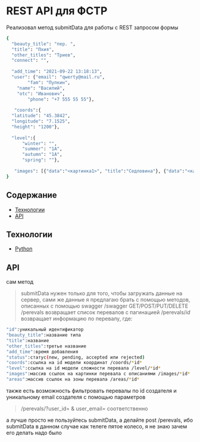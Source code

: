 # REST API для ФСТР
Реализовал метод submitData для работы с REST запросом формы
```sh
{
  "beauty_title": "пер. ",
  "title": "Пхия",
  "other_titles": "Триев",
  "connect": "",
 
  "add_time": "2021-09-22 13:18:13",
  "user": {"email": "qwerty@mail.ru", 		
        "fam": "Пупкин",
	"name": "Василий",
	"otc": "Иванович",
        "phone": "+7 555 55 55"}, 
	
   "coords":{
  "latitude": "45.3842",
  "longitude": "7.1525",
  "height": "1200"},
  
  "level":{
      "winter": "", 
      "summer": "1А",
      "autumn": "1А",
      "spring": ""},
 
   "images": [{"data":"<картинка1>", "title":"Седловина"}, {"data":"<картинка2>", "title":"Подъём"}]
}
```
## Содержание
- [Технологии](#технологии)
- [API](#api)
## Технологии
- [Python](https://www.python.org/)
## API
сам метод 
>submitData 
нужен только для того, чтобы загружать данные на сервер, сами же данные я предлагаю брать с помощью методов, описанных с помощью swagger
>/swagger
GET/POST/PUT/DELETE 
/perevals возвращает список перевалов с пагинацией
/perevals/*id* возвращает информацию по перевалу, где:
```sh
"id":уникальный идентификатор
"beauty_title":название типа
"title":название
"other_titles":третье название
"add_time":время добавления
"status":статус(new, pending, accepted или rejected)
"coords":ссылка на id модели координат /coords/*id*
"level":ссылка на id модели сложности перевала /level/*id*
"images":массив ссылок на картинки перевала с описаниями /images/*id*
"areas":массив ссылок на зоны перевала /areas/*id*
```
также есть возможность фильтровать перевалы по id создателя и уникальному email создателя с помощью параметров 
>/perevals/?user_id= & user_email= 
соответственно


а лучше просто не пользуйтесь submitData, а делайте post /perevals, ибо submitData в данном случае как телеге пятое колесо, я не знаю зачем его делать надо было
